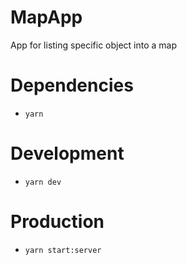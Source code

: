# MapApp
App for listing specific object into a map

# Dependencies
* `yarn`

# Development
*  `yarn dev`

# Production
*  `yarn start:server`